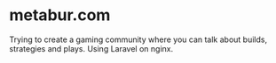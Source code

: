 # metabur.com
Trying to create a gaming community where you can talk about builds, strategies and plays.
Using
Laravel on nginx.

